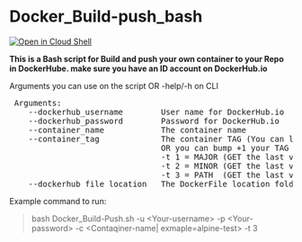 # Docker_Build-push_bash

<a href="https://ssh.cloud.google.com/cloudshell/editor?cloudshell_git_repo=https%3A%2F%2Fgithub.com%2Famit-shochat%2FDocker_Build-push_bash">
<img alt="Open in Cloud Shell" src="https://gstatic.com/cloudssh/images/open-btn.svg"></a>


**This is a Bash script for Build and push your own container to your Repo in DockerHube. make sure you have an ID account on DockerHub.io**

Arguments you can use on the script OR -help/-h on CLI 
<pre> Arguments:
    --dockerhub_username        User name for DockerHub.io
    --dockerhub_password        Password for DockerHub.io
    --container_name            The container name
    --container_tag             The container TAG (You can leave blank | tag=latest ;
                                OR you can bump +1 your TAG Version
                                -t 1 = MAJOR (GET the last version and bump by 1 the MAJOR)
                                -t 2 = MINOR (GET the last version and bump by 1 the MINOR)
                                -t 3 = PATH  (GET the last version and bump by 1 the PATH) )
    --dockerhub_file_location   The DockerFile location folder (You can leave blank | script will choose your current folder)
</pre>
   

Example command to run:                                         
>bash Docker_Build-Push.sh -u <Your-username\> -p <Your-password\> -c <Contaqiner-name| exmaple=alpine-test\> -t 3
       
